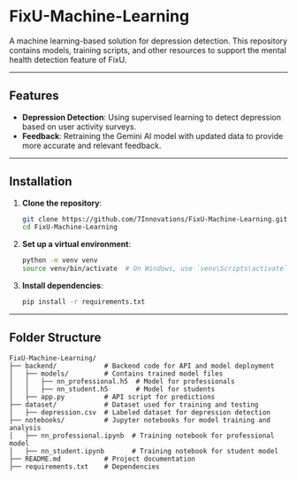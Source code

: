 # **FixU-Machine-Learning**

A machine learning-based solution for depression detection. This repository contains models, training scripts, and other resources to support the mental health detection feature of FixU.

---

## **Features**  
- **Depression Detection**: Using supervised learning to detect depression based on user activity surveys.
- **Feedback**: Retraining the Gemini AI model with updated data to provide more accurate and relevant feedback.

---

## **Installation**

1. **Clone the repository**:  
   ```bash
   git clone https://github.com/7Innovations/FixU-Machine-Learning.git
   cd FixU-Machine-Learning
   ```

2. **Set up a virtual environment**:
   ```bash
   python -m venv venv
   source venv/bin/activate  # On Windows, use `venv\Scripts\activate`
   ```

3. **Install dependencies**:
   ```bash
   pip install -r requirements.txt
   ```

---
## **Folder Structure**  

```plaintext
FixU-Machine-Learning/
├── backend/            # Backend code for API and model deployment
│   ├── models/         # Contains trained model files
│   │   ├── nn_professional.h5  # Model for professionals
│   │   ├── nn_student.h5       # Model for students
│   ├── app.py          # API script for predictions
├── dataset/            # Dataset used for training and testing
│   ├── depression.csv  # Labeled dataset for depression detection
├── notebooks/          # Jupyter notebooks for model training and analysis
│   ├── nn_professional.ipynb  # Training notebook for professional model
│   ├── nn_student.ipynb       # Training notebook for student model
├── README.md           # Project documentation
├── requirements.txt    # Dependencies
```
   
